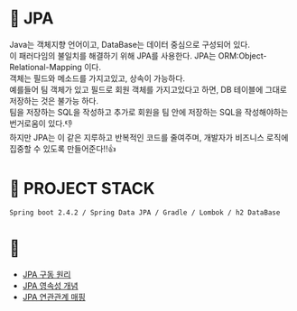 # :newspaper: JPA
Java는 객체지향 언어이고, DataBase는 데이터 중심으로 구성되어 있다.  
이 패러다임의 불일치를 해결하기 위해 JPA를 사용한다. JPA는 ORM:Object-Relational-Mapping 이다.   
객체는 필드와 메소드를 가지고있고, 상속이 가능하다.       
예를들어 팀 객체가 있고 필드로 회원 객체를 가지고있다고 하면, DB 테이블에 그대로 저장하는 것은 불가능 하다.       
팀을 저장하는 SQL을 작성하고 추가로 회원을 팀 안에 저장하는 SQL을 작성해야하는 번거로움이 있다.:-1:   
하지만 JPA는 이 같은 지루하고 반복적인 코드를 줄여주며, 개발자가 비즈니스 로직에 집중할 수 있도록 만들어준다!!:+1: 

# :hammer: PROJECT STACK
    Spring boot 2.4.2 / Spring Data JPA / Gradle / Lombok / h2 DataBase

# :pushpin:
- [JPA 구동 원리](/issues/jpa/JPA_구동원리.md)
- [JPA 영속성 개념](/issues/jpa/JPA_영속성개념.md)
- [JPA 연관관계 매핑](/issues/jpa/JPA_연관관계매핑.md)

